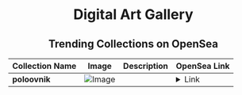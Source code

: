 <div align="center">

# Digital Art Gallery

## Trending Collections on OpenSea

| Collection Name                       | Image                                                                                     | Description                       | OpenSea Link                                                                                          |
|---------------------------------------|-------------------------------------------------------------------------------------------|-----------------------------------|--------------------------------------------------------------------------------------------------------|
| **poloovnik** | ![Image](https://i.seadn.io/s/raw/files/cb507817117544851568980d430d8998.jpg?w=500&auto=format?w=200&auto=format) |  | <details><summary>Link</summary>[poloovnik](https://opensea.io/collection/poloovnik)</details> |

</div>